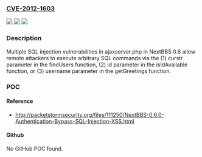 ### [CVE-2012-1603](https://cve.mitre.org/cgi-bin/cvename.cgi?name=CVE-2012-1603)
![](https://img.shields.io/static/v1?label=Product&message=n%2Fa&color=blue)
![](https://img.shields.io/static/v1?label=Version&message=n%2Fa&color=blue)
![](https://img.shields.io/static/v1?label=Vulnerability&message=n%2Fa&color=brighgreen)

### Description

Multiple SQL injection vulnerabilities in ajaxserver.php in NextBBS 0.6 allow remote attackers to execute arbitrary SQL commands via the (1) curstr parameter in the findUsers function, (2) id parameter in the isIdAvailable function, or (3) username parameter in the getGreetings function.

### POC

#### Reference
- http://packetstormsecurity.org/files/111250/NextBBS-0.6.0-Authentication-Bypass-SQL-Injection-XSS.html

#### Github
No GitHub POC found.

